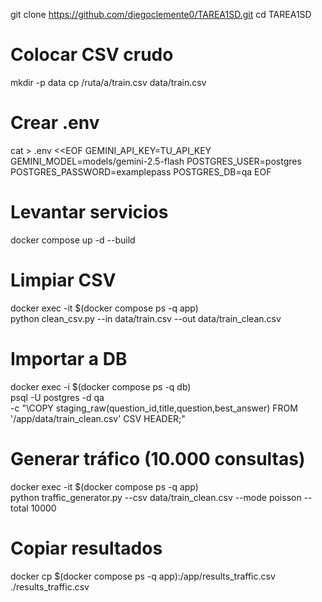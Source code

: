 git clone https://github.com/diegoclemente0/TAREA1SD.git
cd TAREA1SD

# Colocar CSV crudo
mkdir -p data
cp /ruta/a/train.csv data/train.csv

# Crear .env
cat > .env <<EOF
GEMINI_API_KEY=TU_API_KEY
GEMINI_MODEL=models/gemini-2.5-flash
POSTGRES_USER=postgres
POSTGRES_PASSWORD=examplepass
POSTGRES_DB=qa
EOF

# Levantar servicios
docker compose up -d --build

# Limpiar CSV
docker exec -it $(docker compose ps -q app) \
  python clean_csv.py --in data/train.csv --out data/train_clean.csv

# Importar a DB
docker exec -i $(docker compose ps -q db) \
  psql -U postgres -d qa \
  -c "\COPY staging_raw(question_id,title,question,best_answer) FROM '/app/data/train_clean.csv' CSV HEADER;"

# Generar tráfico (10.000 consultas)
docker exec -it $(docker compose ps -q app) \
  python traffic_generator.py --csv data/train_clean.csv --mode poisson --total 10000

# Copiar resultados
docker cp $(docker compose ps -q app):/app/results_traffic.csv ./results_traffic.csv
